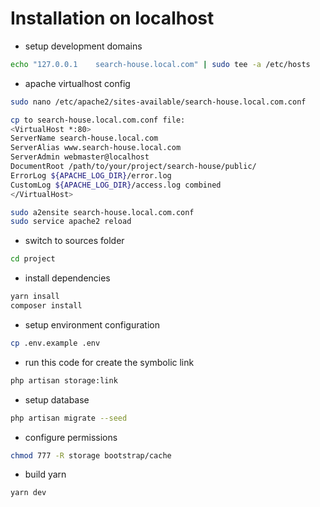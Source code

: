 # Installation on localhost

-  setup development domains
```bash
echo "127.0.0.1    search-house.local.com" | sudo tee -a /etc/hosts
```

- apache virtualhost config
```bash
sudo nano /etc/apache2/sites-available/search-house.local.com.conf

cp to search-house.local.com.conf file:
<VirtualHost *:80>
ServerName search-house.local.com
ServerAlias www.search-house.local.com
ServerAdmin webmaster@localhost
DocumentRoot /path/to/your/project/search-house/public/
ErrorLog ${APACHE_LOG_DIR}/error.log
CustomLog ${APACHE_LOG_DIR}/access.log combined
</VirtualHost>

sudo a2ensite search-house.local.com.conf
sudo service apache2 reload
```

- switch to sources folder
```bash
cd project
```

- install dependencies
``` bash
yarn insall
composer install
```


- setup environment configuration
```bash
cp .env.example .env
```

- run this code for create the symbolic link
```bash
php artisan storage:link
```

- setup database
```bash
php artisan migrate --seed
```

- configure permissions
```bash
chmod 777 -R storage bootstrap/cache
```

- build yarn
```bash
yarn dev
```
